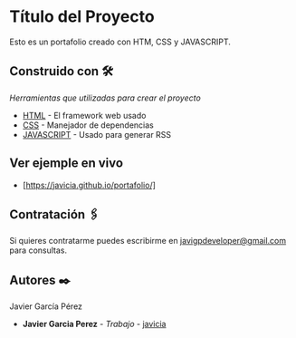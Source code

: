 # Título del Proyecto

Esto es un portafolio creado con HTM, CSS y JAVASCRIPT.

## Construido con 🛠️

_Herramientas que utilizadas para crear el proyecto_

* [HTML](https://lenguajehtml.com/) - El framework web usado
* [CSS](https://lenguajecss.com/css/) - Manejador de dependencias
* [JAVASCRIPT](https://lenguajejs.com/javascript/) - Usado para generar RSS

## Ver ejemple en vivo 
* [https://javicia.github.io/portafolio/] 

## Contratación 🖇️

Si quieres contratarme puedes escribirme en javigpdeveloper@gmail.com para consultas.


## Autores ✒️

Javier García Pérez

* **Javier Garcia Perez** - *Trabajo* - [javicia](https://github.com/javicia)



